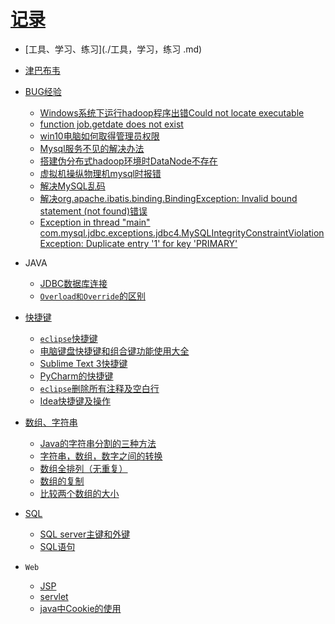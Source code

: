 [记录](https://github.com/sunnyandgood/MyBlog/issues)
====================================================
* [工具、学习、练习](./工具，学习，练习 .md)
* [津巴布韦](https://github.com/sunnyandgood/UniversityCampus/blob/master/%E6%B4%A5%E5%B7%B4%E5%B8%83%E9%9F%A6/%E6%B4%A5%E5%B7%B4%E5%B8%83%E9%9F%A6.md)

* [BUG经验](./BUG经验)
  * [Windows系统下运行hadoop程序出错Could not locate executable](https://github.com/sunnyandgood/BigData/blob/master/HDFS/Windows系统下运行hadoop程序出错Could%20not%20locate%20executable.md)
  * [function job.getdate does not exist](./BUG经验/function%20job.getdate%20does%20not%20exist.md)
  * [win10电脑如何取得管理员权限](./BUG经验/win10电脑如何取得管理员权限.md)
  * [Mysql服务不见的解决办法](./BUG经验/Mysql服务不见的解决办法.md)
  * [搭建伪分布式hadoop环境时DataNode不存在](./BUG经验/搭建伪分布式hadoop环境时DataNode不存在.md)
  * [虚拟机操纵物理机mysql时报错](./BUG经验/虚拟机操纵物理机mysql时报错.md)
  * [解决MySQL乱码](./BUG经验/解决MySQL乱码.md)
  * [解决org.apache.ibatis.binding.BindingException: Invalid bound statement (not found)错误](./BUG经验/%E8%A7%A3%E5%86%B3org.apache.ibatis.binding.BindingException:%20Invalid%20bound%20statement%20(not%20found)%E9%94%99%E8%AF%AF.md)
  * [Exception in thread "main" com.mysql.jdbc.exceptions.jdbc4.MySQLIntegrityConstraintViolationException: Duplicate entry '1' for key 'PRIMARY'](./BUG经验/Exception%20in%20thread%20%22main%22%20com.mysql.jdbc.exceptions.jdbc4.MySQLIntegrityConstraintViolationException:%20Duplicate%20entry%20'1'%20for%20key%20'PRIMARY'.md)
  
* JAVA
  * [JDBC数据库连接](https://github.com/sunnyandgood/MyBlog/blob/master/Dao.java)
  * [`Overload和Override`的区别](https://github.com/sunnyandgood/MyBlog/issues/13)
* [快捷键](https://github.com/sunnyandgood/MyBlog/tree/master/%E5%90%84%E7%A7%8D%E5%BF%AB%E6%8D%B7%E9%94%AE)
  * [`eclipse`快捷键](https://github.com/sunnyandgood/MyBlog/blob/master/%E5%90%84%E7%A7%8D%E5%BF%AB%E6%8D%B7%E9%94%AE/eclipse%E5%BF%AB%E6%8D%B7%E9%94%AE.txt)
  * [电脑键盘快捷键和组合键功能使用大全](https://github.com/sunnyandgood/MyBlog/blob/master/%E5%90%84%E7%A7%8D%E5%BF%AB%E6%8D%B7%E9%94%AE/%E7%94%B5%E8%84%91%E9%94%AE%E7%9B%98%E5%BF%AB%E6%8D%B7%E9%94%AE%E5%92%8C%E7%BB%84%E5%90%88%E9%94%AE%E5%8A%9F%E8%83%BD%E4%BD%BF%E7%94%A8%E5%A4%A7%E5%85%A8)
  * [Sublime Text 3快捷键](https://github.com/sunnyandgood/MyBlog/blob/master/%E5%90%84%E7%A7%8D%E5%BF%AB%E6%8D%B7%E9%94%AE/Sublime%20Text%203%20%E5%BF%AB%E6%8D%B7%E9%94%AE.txt)
  * [PyCharm的快捷键](https://github.com/sunnyandgood/MyBlog/blob/master/%E5%90%84%E7%A7%8D%E5%BF%AB%E6%8D%B7%E9%94%AE/PyCharm%E7%9A%84%E5%BF%AB%E6%8D%B7%E9%94%AE.txt)
  * [`eclipse`删除所有注释及空白行](https://github.com/sunnyandgood/MyBlog/blob/master/%E5%90%84%E7%A7%8D%E5%BF%AB%E6%8D%B7%E9%94%AE/eclipse%E5%88%A0%E9%99%A4%E6%89%80%E6%9C%89%E6%B3%A8%E9%87%8A%E5%8F%8A%E7%A9%BA%E7%99%BD%E8%A1%8C%20.md)
  * [Idea快捷键及操作](./各种快捷键/Idea快捷键及操作.md)
  
  
  
  
* [数组、字符串](https://github.com/sunnyandgood/MyBlog/tree/master/%E5%AD%97%E7%AC%A6%E6%95%B0%E7%BB%84)
  * [Java的字符串分割的三种方法](https://github.com/sunnyandgood/MyBlog/issues/3)
  * [字符串，数组，数字之间的转换](https://github.com/sunnyandgood/MyBlog/blob/master/%E5%AD%97%E7%AC%A6%E6%95%B0%E7%BB%84/%E5%AD%97%E7%AC%A6%E4%B8%B2%E3%80%81%E6%95%B0%E7%BB%84%E3%80%81%E6%95%B0%E5%AD%97%E4%B9%8B%E9%97%B4%E7%9A%84%E8%BD%AC%E6%8D%A2.md)
  * [数组全排列（无重复）](https://github.com/sunnyandgood/MyBlog/blob/master/字符数组/数组全排列%EF%BC%88无重复%EF%BC%89.md)
  * [数组的复制 ](https://github.com/sunnyandgood/MyBlog/blob/master/%E5%AD%97%E7%AC%A6%E6%95%B0%E7%BB%84/%E6%95%B0%E7%BB%84%E7%9A%84%E5%A4%8D%E5%88%B6.md)
  * [比较两个数组的大小](https://github.com/sunnyandgood/MyBlog/blob/master/%E5%AD%97%E7%AC%A6%E6%95%B0%E7%BB%84/%E6%AF%94%E8%BE%83%E4%B8%A4%E4%B8%AA%E6%95%B0%E7%BB%84%E7%9A%84%E5%A4%A7%E5%B0%8F.md)

* [SQL](https://github.com/sunnyandgood/MyBlog/tree/master/SQL)
  * [SQL server主键和外键](https://github.com/sunnyandgood/MyBlog/blob/master/SQL/SQL%20server%E4%B8%BB%E9%94%AE%E5%92%8C%E5%A4%96%E9%94%AE%20.pdf)
  * [SQL语句](https://github.com/sunnyandgood/MyBlog/blob/master/SQL/SQL%E8%AF%AD%E5%8F%A5)

* `Web`
  * [JSP](https://github.com/sunnyandgood/MyBlog/issues/10)
  * [servlet](https://github.com/sunnyandgood/MyBlog/issues/11)
  * [java中Cookie的使用](https://github.com/sunnyandgood/MyBlog/issues/12)
  

        
  
